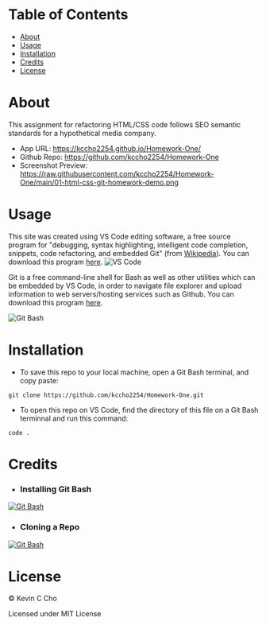<h1>Table of Contents</h1>

* [About](#About)
* [Usage](#Installation)
* [Installation](#Installation)
* [Credits](#Credits)
* [License](License)


## <h1>About</h1>
<p>This assignment for refactoring HTML/CSS code follows SEO semantic standards for a hypothetical media company.</p>

* App URL: https://kccho2254.github.io/Homework-One/
* Github Repo: https://github.com/kccho2254/Homework-One
* Screenshot Preview: https://raw.githubusercontent.com/kccho2254/Homework-One/main/01-html-css-git-homework-demo.png

## <h1>Usage</h1>
This site was created using VS Code editing software, a free source program for "debugging, syntax highlighting, intelligent code completion, snippets, code refactoring, and embedded Git" (from [Wikipedia](https://en.wikipedia.org/wiki/Visual_Studio_Code)). You can download this program [here](https://code.visualstudio.com/download).
![VS Code](https://code.visualstudio.com/opengraphimg/opengraph-home.png)

Git is a free command-line shell for Bash as well as other utilities which can be embedded by VS Code, in order to navigate file explorer and upload information to web servers/hosting services such as Github. You can download this program [here](https://git-scm.com/downloads).

![Git Bash](https://media.geeksforgeeks.org/wp-content/uploads/20200421151907/git-7.jpg)

## <h1>Installation</h1>
* To save this repo to your local machine, open a Git Bash terminal, and copy paste:

```
git clone https://github.com/kccho2254/Homework-One.git
```

* To open this repo on VS Code, find the directory of this file on a Git Bash terminnal and run this command:
```
code .
```

## <h1>Credits</h1>
* <h3>Installing Git Bash</h3>

[![Git Bash](https://img.youtube.com/vi/srO_vvBohkI/0.jpg)](https://www.youtube.com/watch?v=srO_vvBohkI)

* <h3>Cloning a Repo</h3>

[![Git Bash](https://img.youtube.com/vi/ESzbHKbcwSk/0.jpg)](https://www.youtube.com/watch?v=ESzbHKbcwSk)

## <h1>License</h1>
© Kevin C Cho

Licensed under MIT License